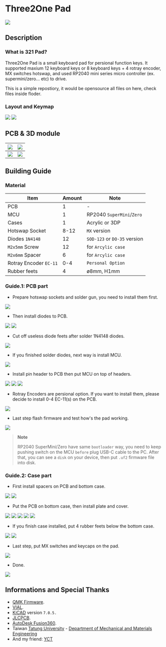 # Three2One Pad

![](pic/rp0.jpg)

## Description

### What is 321 Pad?

Three2One Pad is a small keyboard pad for persional function keys. It supported maxium 12 keyboard keys or 8 keyboard keys + 4 rotray encoder, MX switches hotswap, and used RP2040 mini series micro controller (ex. supermini/zero... etc) to drive.

This is a simple repostiory, it would be opensource all files on here, check files inside floder.

### Layout and Keymap

![](pic/layout.png)
![](pic/vial.png)

## PCB & 3D module

|![](pic/info0.png)|![](pic/info1.png)|
|---|---|
|![](pic/info-p1.png)|![](pic/info-p2.png)|

## Building Guide

### Material

|Item|Amount|Note|
|---|---|---|
|PCB|1|-|
|MCU|1|RP2040 `SuperMini`/`Zero`|
|Cases|1|Acrylic or 3DP|
|Hotswap Socket|8-12|`MX` version|
|Diodes `1N4148`|12|`SOD-123` or `DO-35` version|
|`M2x5mm` Screw|12|for `Arcylic case`|
|`M2x6mm` Spacer|6|for `Arcylic case`|
|Rotray Encoder `EC-11`|0-4|`Personal Option`|
|Rubber feets|4|ø8mm, H1mm|

### Guide.1: PCB part

- Prepare hotswap sockets and solder gun, you need to install them first.

![](pic/01.jpg)

- Then install diodes to PCB.

![](pic/02.jpg)
![](pic/03.jpg)

- Cut off useless diode feets after solder 1N4148 diodes.

![](pic/04.jpg)

- If you finished solder diodes, next way is install MCU.

![](pic/05.jpg)

- Install pin header to PCB then put MCU on top of headers.

![](pic/06.jpg)
![](pic/07.jpg)
![](pic/08.jpg)

- Rotray Encoders are persional option. If you want to install them, please decide to install 0-4 EC-11(s) on the PCB.

![](pic/09.jpg)

- Last step flash firmware and test how's the pad working.

![](pic/10.jpg)

> **Note**
>
> RP2040 SuperMini/Zero have same `bootloader` way, you need to keep pushing switch on the MCU `before` plug USB-C cable to the PC. After that, you can see a `disk` on your device, then put `.uf2` firmware file into disk.

### Guide.2: Case part

- First install spacers on PCB and bottom case.

![](pic/12.jpg)
![](pic/11.jpg)

- Put the PCB on bottom case, then install plate and cover.

![](pic/13.jpg)
![](pic/14.jpg)
![](pic/15.jpg)
![](pic/16.jpg)
![](pic/17.jpg)

- If you finish case installed, put 4 rubber feets below the bottom case.

![](pic/18.jpg)
![](pic/19.jpg)

- Last step, put MX switches and keycaps on the pad.

![](pic/20.jpg)

- Done.

![](pic/rp0.jpg)

## Informations and Special Thanks

- [QMK Firmware](https://qmk.fm/).
- [VIAL](https://get.vial.today/).
- [KiCAD](https://www.kicad.org/) version `7.0.5.`
- [JLCPCB](https://jlcpcb.com/).
- [AutoDesk Fusion360](https://www.autodesk.com/products/fusion-360/free-trial).
- Taiwan [Tatung University](https://www.ttu.edu.tw/) - [Department of Mechanical and Materials Engineering](https://mme.ttu.edu.tw/)
- And my friend: [YCT](https://github.com/yct38)